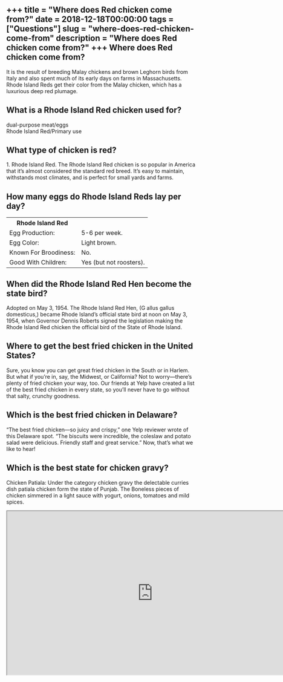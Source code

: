 +++
title = "Where does Red chicken come from?"
date = 2018-12-18T00:00:00
tags = ["Questions"]
slug = "where-does-red-chicken-come-from"
description = "Where does Red chicken come from?"
+++
Where does Red chicken come from?
---------------------------------

It is the result of breeding Malay chickens and brown Leghorn birds from Italy and also spent much of its early days on farms in Massachusetts. Rhode Island Reds get their color from the Malay chicken, which has a luxurious deep red plumage.

What is a Rhode Island Red chicken used for?
--------------------------------------------

dual-purpose meat/eggs  
Rhode Island Red/Primary use

What type of chicken is red?
----------------------------

1\. Rhode Island Red. The Rhode Island Red chicken is so popular in America that it’s almost considered the standard red breed. It’s easy to maintain, withstands most climates, and is perfect for small yards and farms.

How many eggs do Rhode Island Reds lay per day?
-----------------------------------------------

<table><tr><th>Rhode Island Red</th></tr><tr><td>Egg Production:</td><td>5-6 per week.</td></tr><tr><td>Egg Color:</td><td>Light brown.</td></tr><tr><td>Known For Broodiness:</td><td>No.</td></tr><tr><td>Good With Children:</td><td>Yes (but not roosters).</td></tr></table>

When did the Rhode Island Red Hen become the state bird?
--------------------------------------------------------

Adopted on May 3, 1954. The Rhode Island Red Hen, (G allus gallus domesticus,) became Rhode Island’s official state bird at noon on May 3, 1954, when Governor Dennis Roberts signed the legislation making the Rhode Island Red chicken the official bird of the State of Rhode Island.

Where to get the best fried chicken in the United States?
---------------------------------------------------------

Sure, you know you can get great fried chicken in the South or in Harlem. But what if you’re in, say, the Midwest, or California? Not to worry—there’s plenty of fried chicken your way, too. Our friends at Yelp have created a list of the best fried chicken in every state, so you’ll never have to go without that salty, crunchy goodness.

Which is the best fried chicken in Delaware?
--------------------------------------------

“The best fried chicken—so juicy and crispy,” one Yelp reviewer wrote of this Delaware spot. “The biscuits were incredible, the coleslaw and potato salad were delicious. Friendly staff and great service.” Now, that’s what we like to hear!

Which is the best state for chicken gravy?
------------------------------------------

Chicken Patiala: Under the category chicken gravy the delectable curries dish patiala chicken form the state of Punjab. The Boneless pieces of chicken simmered in a light sauce with yogurt, onions, tomatoes and mild spices.

<iframe allow="accelerometer; autoplay; clipboard-write; encrypted-media; gyroscope; picture-in-picture" allowfullscreen="" class="__youtube_prefs__  epyt-is-override  no-lazyload" data-no-lazy="1" data-origheight="433" data-origwidth="770" data-skipgform_ajax_framebjll="" height="433" id="_ytid_43409" loading="lazy" src="https://www.youtube.com/embed/z0Rz8W9HZ1s?enablejsapi=1&autoplay=0&cc_load_policy=0&cc_lang_pref=&iv_load_policy=1&loop=0&modestbranding=0&rel=1&fs=1&playsinline=0&autohide=2&theme=dark&color=red&controls=1&" title="YouTube player" width="770"></iframe>